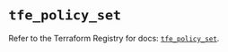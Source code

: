 # `tfe_policy_set`

Refer to the Terraform Registry for docs: [`tfe_policy_set`](https://registry.terraform.io/providers/hashicorp/tfe/0.68.0/docs/resources/policy_set).
